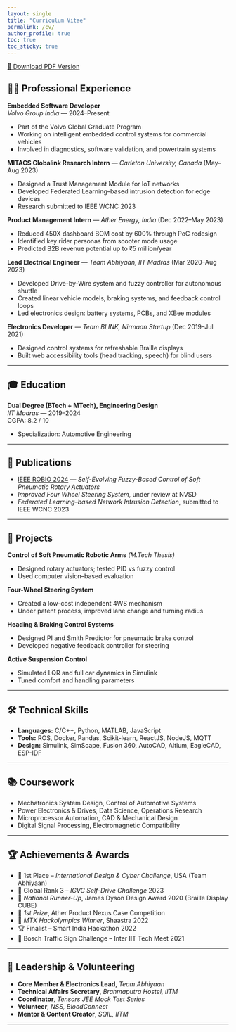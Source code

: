 ```yaml
---
layout: single
title: "Curriculum Vitae"
permalink: /cv/
author_profile: true
toc: true
toc_sticky: true
---
```

[📄 Download PDF Version](/assets/files/Resume-Volvo.pdf)


## 👨‍💻 Professional Experience

**Embedded Software Developer**  
*Volvo Group India* — 2024–Present  
- Part of the Volvo Global Graduate Program  
- Working on intelligent embedded control systems for commercial vehicles  
- Involved in diagnostics, software validation, and powertrain systems

**MITACS Globalink Research Intern** — *Carleton University, Canada* (May–Aug 2023)  
- Designed a Trust Management Module for IoT networks  
- Developed Federated Learning–based intrusion detection for edge devices  
- Research submitted to IEEE WCNC 2023

**Product Management Intern** — *Ather Energy, India* (Dec 2022–May 2023)  
- Reduced 450X dashboard BOM cost by 600% through PoC redesign  
- Identified key rider personas from scooter mode usage  
- Predicted B2B revenue potential up to ₹5 million/year

**Lead Electrical Engineer** — *Team Abhiyaan, IIT Madras* (Mar 2020–Aug 2023)  
- Developed Drive-by-Wire system and fuzzy controller for autonomous shuttle  
- Created linear vehicle models, braking systems, and feedback control loops  
- Led electronics design: battery systems, PCBs, and XBee modules

**Electronics Developer** — *Team BLINK, Nirmaan Startup* (Dec 2019–Jul 2021)  
- Designed control systems for refreshable Braille displays  
- Built web accessibility tools (head tracking, speech) for blind users

---

## 🎓 Education

**Dual Degree (BTech + MTech), Engineering Design**  
*IIT Madras* — 2019–2024  
CGPA: 8.2 / 10  
- Specialization: Automotive Engineering

---

## 📄 Publications

- [IEEE ROBIO 2024](https://ieeexplore.ieee.org/document/10907560) — *Self-Evolving Fuzzy-Based Control of Soft Pneumatic Rotary Actuators*
- *Improved Four Wheel Steering System*, under review at NVSD  
- *Federated Learning–based Network Intrusion Detection*, submitted to IEEE WCNC 2023

---

## 🧪 Projects

**Control of Soft Pneumatic Robotic Arms** *(M.Tech Thesis)*  
- Designed rotary actuators; tested PID vs fuzzy control  
- Used computer vision–based evaluation

**Four-Wheel Steering System**  
- Created a low-cost independent 4WS mechanism  
- Under patent process, improved lane change and turning radius

**Heading & Braking Control Systems**  
- Designed PI and Smith Predictor for pneumatic brake control  
- Developed negative feedback controller for steering

**Active Suspension Control**  
- Simulated LQR and full car dynamics in Simulink  
- Tuned comfort and handling parameters

---

## 🛠 Technical Skills

- **Languages:** C/C++, Python, MATLAB, JavaScript  
- **Tools:** ROS, Docker, Pandas, Scikit-learn, ReactJS, NodeJS, MQTT  
- **Design:** Simulink, SimScape, Fusion 360, AutoCAD, Altium, EagleCAD, ESP-IDF

---

## 📚 Coursework

- Mechatronics System Design, Control of Automotive Systems  
- Power Electronics & Drives, Data Science, Operations Research  
- Microprocessor Automation, CAD & Mechanical Design  
- Digital Signal Processing, Electromagnetic Compatibility

---

## 🏆 Achievements & Awards

- 🥇 1st Place – *International Design & Cyber Challenge*, USA (Team Abhiyaan)  
- 🥉 Global Rank 3 – *IGVC Self-Drive Challenge* 2023  
- 🥇 *National Runner-Up*, James Dyson Design Award 2020 (Braille Display CUBE)  
- 🥇 *1st Prize*, Ather Product Nexus Case Competition  
- 🥇 *MTX Hackolympics Winner*, Shaastra 2022  
- 🏆 Finalist – Smart India Hackathon 2022  
- 🏅 Bosch Traffic Sign Challenge – Inter IIT Tech Meet 2021

---

## 🧩 Leadership & Volunteering

- **Core Member & Electronics Lead**, *Team Abhiyaan*  
- **Technical Affairs Secretary**, *Brahmaputra Hostel, IITM*  
- **Coordinator**, *Tensors JEE Mock Test Series*  
- **Volunteer**, *NSS, BloodConnect*  
- **Mentor & Content Creator**, *SQIL, IITM*

---
